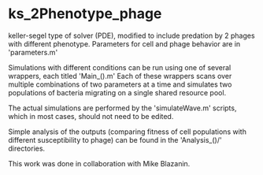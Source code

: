 # ks_2Phenotype_phage
keller-segel type of solver (PDE), modified to include predation by 2 phages with different phenotype.
Parameters for cell and phage behavior are in 'parameters.m' 

Simulations with different conditions can be run using one of several wrappers, each titled 'Main_().m'
Each of these wrappers scans over multiple combinations of two parameters at a time and simulates 
two populations of bacteria migrating on a single shared resource pool. 

The actual simulations are performed by the 'simulateWave.m' scripts, which in most cases, should not need to be edited.

Simple analysis of the outputs (comparing fitness of cell populations with different susceptibility to phage) 
can be found in the 'Analysis_()/' directories. 

This work was done in collaboration with Mike Blazanin.
